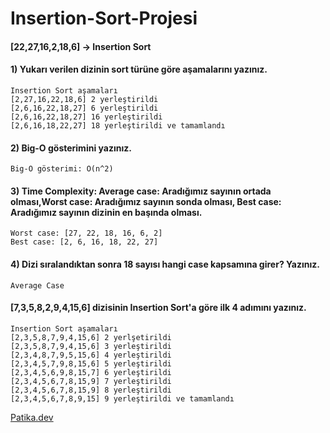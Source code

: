 # Insertion-Sort-Projesi

#### [22,27,16,2,18,6] -> Insertion Sort

#### 1) Yukarı verilen dizinin sort türüne göre aşamalarını yazınız.
	Insertion Sort aşamaları
	[2,27,16,22,18,6] 2 yerleştirildi
	[2,6,16,22,18,27] 6 yerleştirildi
	[2,6,16,22,18,27] 16 yerleştirildi
	[2,6,16,18,22,27] 18 yerleştirildi ve tamamlandı

#### 2) Big-O gösterimini yazınız.
	Big-O gösterimi: O(n^2)

#### 3) Time Complexity: Average case: Aradığımız sayının ortada olması,Worst case: Aradığımız sayının sonda olması, Best case: Aradığımız sayının dizinin en başında olması.
	Worst case: [27, 22, 18, 16, 6, 2]  
	Best case: [2, 6, 16, 18, 22, 27]

#### 4) Dizi sıralandıktan sonra 18 sayısı hangi case kapsamına girer? Yazınız.
	Average Case

#### [7,3,5,8,2,9,4,15,6] dizisinin Insertion Sort'a göre ilk 4 adımını yazınız.
	Insertion Sort aşamaları
	[2,3,5,8,7,9,4,15,6] 2 yerlşetirildi
	[2,3,5,8,7,9,4,15,6] 3 yerleştirildi
	[2,3,4,8,7,9,5,15,6] 4 yerleştirildi
	[2,3,4,5,7,9,8,15,6] 5 yerleştirildi
	[2,3,4,5,6,9,8,15,7] 6 yerleştirildi
	[2,3,4,5,6,7,8,15,9] 7 yerleştirildi
	[2,3,4,5,6,7,8,15,9] 8 yerleştirildi
	[2,3,4,5,6,7,8,9,15] 9 yerleştirildi ve tamamlandı
  
  [Patika.dev](https://app.patika.dev/)
